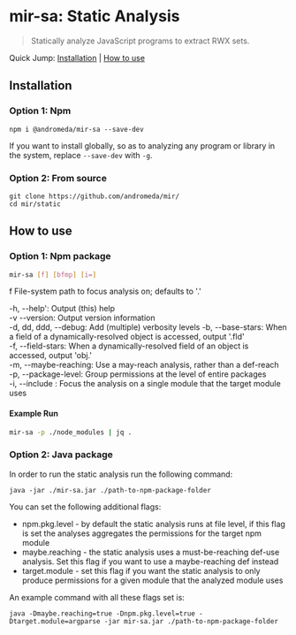 # mir-sa: Static Analysis
> Statically analyze JavaScript programs to extract RWX sets.

Quick Jump: [Installation](#installation) | [How to use](#how-to-use)

## Installation

### Option 1: Npm
```Shell
npm i @andromeda/mir-sa --save-dev
```

If you want to install globally, so as to analyzing any program or library in the system, replace `--save-dev` with `-g`.

### Option 2: From source
```Shell 
git clone https://github.com/andromeda/mir/
cd mir/static
```
## How to use

### Option 1: Npm package
```sh
mir-sa [f] [bfmp] [i=]
```
f File-system path to focus analysis on; defaults to '.'

-h, --help': Output (this) help <br />
-v --version: Output version information <br />
-d, dd, ddd, --debug: Add (multiple) verbosity levels 
-b, --base-stars: When a field of a dynamically-resolved object is accessed, output '.fld' <br />
-f, --field-stars: When a dynamically-resolved field of an object is accessed, output 'obj.' <br />
-m, --maybe-reaching: Use a may-reach analysis, rather than a def-reach <br />
-p, --package-level: Group permissions at the level of entire packages <br />
-i, --include : Focus the analysis on a single module that the target module uses<br />

#### Example Run 
```sh
mir-sa -p ./node_modules | jq .
```
### Option 2: Java package

In order to run the static analysis run the following command:
```
java -jar ./mir-sa.jar ./path-to-npm-package-folder
```

You can set the following additional flags:
* npm.pkg.level - by default the static analysis runs at file level, if this flag is set the analyses aggregates the permissions for the target npm module
* maybe.reaching - the static analysis uses a must-be-reaching def-use analysis. Set this flag if you want to use a maybe-reaching def instead
* target.module - set this flag if you want the static analysis to only produce permissions for a given module that the analyzed module uses

An example command with all these flags set is:
```
java -Dmaybe.reaching=true -Dnpm.pkg.level=true -Dtarget.module=argparse -jar mir-sa.jar ./path-to-npm-package-folder
```

